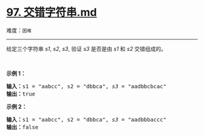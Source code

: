 # [97. 交错字符串.md](https://leetcode-cn.com/problems/interleaving-string)

难度：`困难`

---

<p>给定三个字符串&nbsp;<em>s1</em>, <em>s2</em>, <em>s3</em>, 验证&nbsp;<em>s3</em>&nbsp;是否是由&nbsp;<em>s1</em>&nbsp;和&nbsp;<em>s2 </em>交错组成的。</p>

<p>&nbsp;</p>

<p><strong>示例 1：</strong></p>

<pre><strong>输入：</strong>s1 = &quot;aabcc&quot;, s2 = &quot;dbbca&quot;, <em>s3</em> = &quot;aadbbcbcac&quot;
<strong>输出：</strong>true
</pre>

<p><strong>示例&nbsp;2：</strong></p>

<pre><strong>输入：</strong>s1 = &quot;aabcc&quot;, s2 = &quot;dbbca&quot;, <em>s3</em> = &quot;aadbbbaccc&quot;
<strong>输出：</strong>false</pre>
